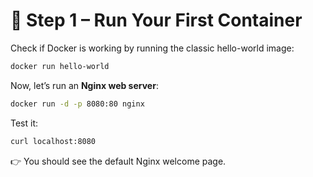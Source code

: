 # 🚀 Step 1 – Run Your First Container

Check if Docker is working by running the classic hello-world image:

```bash
docker run hello-world
```

Now, let’s run an **Nginx web server**:

```bash
docker run -d -p 8080:80 nginx
```

Test it:

```bash
curl localhost:8080
```

👉 You should see the default Nginx welcome page.
